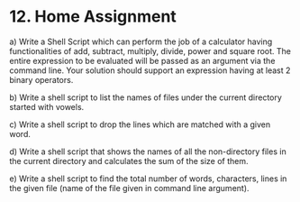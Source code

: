 <h1>12. Home Assignment</h1>

a) Write a Shell Script which can perform the job of a calculator having functionalities of add, subtract, multiply, divide, power and square root. The entire expression to be evaluated will be passed as an argument via the command line. Your solution should support an expression having at least 2 binary operators.

b) Write a shell script to list the names of files under the current directory started with vowels.

c) Write a shell script to drop the lines which are matched with a given word.

d) Write a shell script that shows the names of all the non-directory files in the current directory and calculates the sum of the size of them.

e) Write a shell script to find the total number of words, characters, lines in the given file (name of the file given in command line argument).


